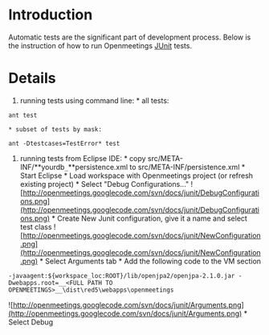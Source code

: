# Introduction #

Automatic tests are the significant part of development process. Below is the instruction of how to run Openmeetings [JUnit](http://junit.org) tests.


# Details #

  1. running tests using command line:
    * all tests:
```
ant test
```
    * subset of tests by mask:
```
ant -Dtestcases=TestError* test
```
  1. running tests from Eclipse IDE:
    * copy src/META-INF/**yourdb`_`**persistence.xml to src/META-INF/persistence.xml
    * Start Eclipse
    * Load workspace with Openmeetings project (or refresh existing project)
    * Select "Debug Configurations..."
![http://openmeetings.googlecode.com/svn/docs/junit/DebugConfigurations.png](http://openmeetings.googlecode.com/svn/docs/junit/DebugConfigurations.png)
    * Create New Junit configuration, give it a name and select test class
![http://openmeetings.googlecode.com/svn/docs/junit/NewConfiguration.png](http://openmeetings.googlecode.com/svn/docs/junit/NewConfiguration.png)
    * Select Arguments tab
    * Add the following code to the VM section
```
-javaagent:${workspace_loc:ROOT}/lib/openjpa2/openjpa-2.1.0.jar -Dwebapps.root=__<FULL PATH TO OPENMEETINGS>__\dist\red5\webapps\openmeetings
```
![http://openmeetings.googlecode.com/svn/docs/junit/Arguments.png](http://openmeetings.googlecode.com/svn/docs/junit/Arguments.png)
    * Select Debug